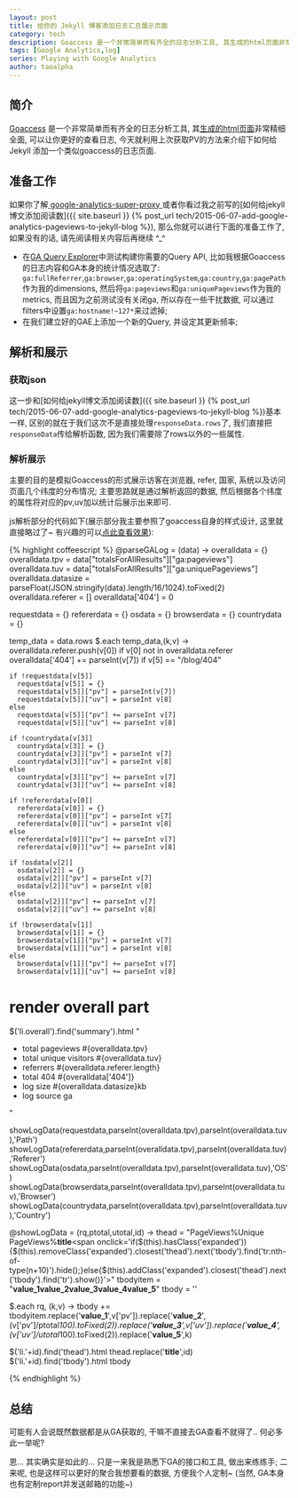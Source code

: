 ```yaml
---
layout: post
title: 给你的 Jekyll 博客添加日志汇总展示页面
category: tech
description: Goaccess 是一个非常简单而有齐全的日志分析工具, 其生成的html页面非常精细全面, 可以让你更好的查看日志, 今天就利用上次获取PV的方法来介绍下如何给 Jekyll 添加一个类似goaccess的日志页面.
tags: [Google Analytics,log] 
series: Playing with Google Analytics
author: taoalpha
---
```


## 简介

[Goaccess](http://goaccess.io) 是一个非常简单而有齐全的日志分析工具, 其[生成的html页面](http://goaccess.io/goaccess_html_report.html?201507052200)非常精细全面, 可以让你更好的查看日志, 今天就利用上次获取PV的方法来介绍下如何给 Jekyll 添加一个类似goaccess的日志页面.

## 准备工作

如果你了解[ google-analytics-super-proxy ](https://github.com/googleanalytics/google-analytics-super-proxy) 或者你看过我之前写的[如何给jekyll博文添加阅读数]({{ site.baseurl }} {% post_url tech/2015-06-07-add-google-analytics-pageviews-to-jekyll-blog %}), 那么你就可以进行下面的准备工作了, 如果没有的话, 请先阅读相关内容后再继续 ^_^

- 在[GA Query Explorer](https://ga-dev-tools.appspot.com/query-explorer)中测试构建你需要的Query API, 比如我根据Goaccess的日志内容和GA本身的统计情况选取了: `ga:fullReferrer`,`ga:browser`,`ga:operatingSystem`,`ga:country`,`ga:pagePath`作为我的dimensions, 然后将`ga:pageviews`和`ga:uniquePageviews`作为我的metrics, 而且因为之前测试没有关闭ga, 所以存在一些干扰数据, 可以通过filters中设置`ga:hostname!~127*`来过滤掉;
- 在我们建立好的GAE上添加一个新的Query, 并设定其更新频率;

## 解析和展示

### 获取json

这一步和[如何给jekyll博文添加阅读数]({{ site.baseurl }} {% post_url tech/2015-06-07-add-google-analytics-pageviews-to-jekyll-blog %})基本一样, 区别的就在于我们这次不是直接处理`responseData.rows`了, 我们直接把`responseData`传给解析函数, 因为我们需要除了rows以外的一些属性.

### 解析展示

主要的目的是模拟Goaccess的形式展示访客在浏览器, refer, 国家, 系统以及访问页面几个纬度的分布情况; 主要思路就是通过解析返回的数据, 然后根据各个纬度的属性将对应的pv,uv加以统计后展示出来即可.

js解析部分的代码如下(展示部分我主要参照了goaccess自身的样式设计, 这里就直接略过了~ 有兴趣的可以[点此查看效果]({{site.baseurl}}/galog/)):

{% highlight coffeescript %}
@parseGALog = (data) ->
  overalldata = {}
  overalldata.tpv = data["totalsForAllResults"]["ga:pageviews"]
  overalldata.tuv = data["totalsForAllResults"]["ga:uniquePageviews"]
  overalldata.datasize = parseFloat(JSON.stringify(data).length/16/1024).toFixed(2)
  overalldata.referer = []
  overalldata['404'] = 0

  requestdata = {}
  refererdata = {}
  osdata = {}
  browserdata = {}
  countrydata = {}

  temp_data = data.rows
  $.each temp_data,(k,v) ->
    overalldata.referer.push(v[0]) if v[0] not in overalldata.referer
    overalldata['404'] += parseInt(v[7]) if v[5] == "/blog/404"

    if !requestdata[v[5]]
      requestdata[v[5]] = {}
      requestdata[v[5]]["pv"] = parseInt(v[7])
      requestdata[v[5]]["uv"] = parseInt v[8]
    else
      requestdata[v[5]]["pv"] += parseInt v[7]
      requestdata[v[5]]["uv"] += parseInt v[8]

    if !countrydata[v[3]]
      countrydata[v[3]] = {}
      countrydata[v[3]]["pv"] = parseInt v[7]
      countrydata[v[3]]["uv"] = parseInt v[8]
    else
      countrydata[v[3]]["pv"] += parseInt v[7]
      countrydata[v[3]]["uv"] += parseInt v[8]

    if !refererdata[v[0]]
      refererdata[v[0]] = {}
      refererdata[v[0]]["pv"] = parseInt v[7]
      refererdata[v[0]]["uv"] = parseInt v[8]
    else
      refererdata[v[0]]["pv"] += parseInt v[7]
      refererdata[v[0]]["uv"] += parseInt v[8]

    if !osdata[v[2]]
      osdata[v[2]] = {}
      osdata[v[2]]["pv"] = parseInt v[7]
      osdata[v[2]]["uv"] = parseInt v[8]
    else
      osdata[v[2]]["pv"] += parseInt v[7]
      osdata[v[2]]["uv"] += parseInt v[8]

    if !browserdata[v[1]]
      browserdata[v[1]] = {}
      browserdata[v[1]]["pv"] = parseInt v[7]
      browserdata[v[1]]["uv"] = parseInt v[8]
    else
      browserdata[v[1]]["pv"] += parseInt v[7]
      browserdata[v[1]]["uv"] += parseInt v[8]

  # render overall part
  $('li.overall').find('summary').html "<ul><li><span class='itemname'><i class='fa fa-bar-chart'></i>total pageviews</span> <span class='count'>#{overalldata.tpv}</span></li><li><span class='itemname'><i class='fa fa-bar-chart'></i>total unique visitors</span> <span class='count'>#{overalldata.tuv}</span></li><li><span class='itemname'><i class='fa fa-bar-chart'></i>referrers</span> <span class='count'>#{overalldata.referer.length}</span></li><li><span class='itemname'><i class='fa fa-bar-chart'></i>total 404</span> <span class='count'>#{overalldata['404']}</span></li><li><span class='itemname'><i class='fa fa-bar-chart'></i>log size</span> <span class='count'>#{overalldata.datasize}kb</span></li><li><span class='itemname'><i class='fa fa-bar-chart'></i>log source</span> <span class='count'>ga</span></li></ul>"

  showLogData(requestdata,parseInt(overalldata.tpv),parseInt(overalldata.tuv),'Path')
  showLogData(refererdata,parseInt(overalldata.tpv),parseInt(overalldata.tuv),'Referer')
  showLogData(osdata,parseInt(overalldata.tpv),parseInt(overalldata.tuv),'OS')
  showLogData(browserdata,parseInt(overalldata.tpv),parseInt(overalldata.tuv),'Browser')
  showLogData(countrydata,parseInt(overalldata.tpv),parseInt(overalldata.tuv),'Country')

@showLogData = (rq,ptotal,utotal,id) ->
  thead = "<tr><th>PageViews</th><th>%</th><th>Unique PageViews</th><th>%</th><th class=''>__title__<span onclick='if($(this).hasClass('expanded')){$(this).removeClass('expanded').closest('thead').next('tbody').find('tr:nth-of-type(n+10)').hide();}else{$(this).addClass('expanded').closest('thead').next('tbody').find('tr').show()}'><i class='fa fa-expand'></i></span></th></tr>"
  tbodyitem = "<tr class='root'><td class='num'>__value_1__</td><td>__value_2__</td><td class='num'>__value_3__</td><td>__value_4__</td><td>__value_5__</td></tr>"
  tbody = ''

  $.each rq, (k,v) ->
    tbody += tbodyitem.replace('__value_1__',v['pv']).replace('__value_2__',(v['pv']/ptotal*100).toFixed(2)).replace('__value_3__',v['uv']).replace('__value_4__',(v['uv']/utotal*100).toFixed(2)).replace('__value_5__',k)

  $('li.'+id).find('thead').html thead.replace('__title__',id)
  $('li.'+id).find('tbody').html tbody

{% endhighlight %}

## 总结

可能有人会说既然数据都是从GA获取的, 干嘛不直接去GA查看不就得了.. 何必多此一举呢?

恩... 其实确实是如此的... 只是一来我是熟悉下GA的接口和工具, 做出来练练手; 二来呢, 也是这样可以更好的聚合我想要看的数据, 方便我个人定制~ (当然, GA本身也有定制report并发送邮箱的功能~)
